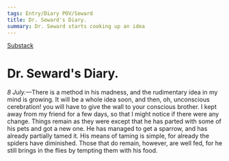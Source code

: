 ```yaml
---
tags: Entry/Diary POV/Seward
title: Dr. Seward's Diary.
summary: Dr. Seward starts cooking up an idea
---
```


[Substack](https://draculadaily.substack.com/p/dracula-july-8-ad5)

# Dr. Seward's Diary.

_8 July._—There is a method in his madness, and the rudimentary idea in my mind is growing. It will be a whole idea soon, and then, oh, unconscious cerebration! you will have to give the wall to your conscious brother. I kept away from my friend for a few days, so that I might notice if there were any change. Things remain as they were except that he has parted with some of his pets and got a new one. He has managed to get a sparrow, and has already partially tamed it. His means of taming is simple, for already the spiders have diminished. Those that do remain, however, are well fed, for he still brings in the flies by tempting them with his food.